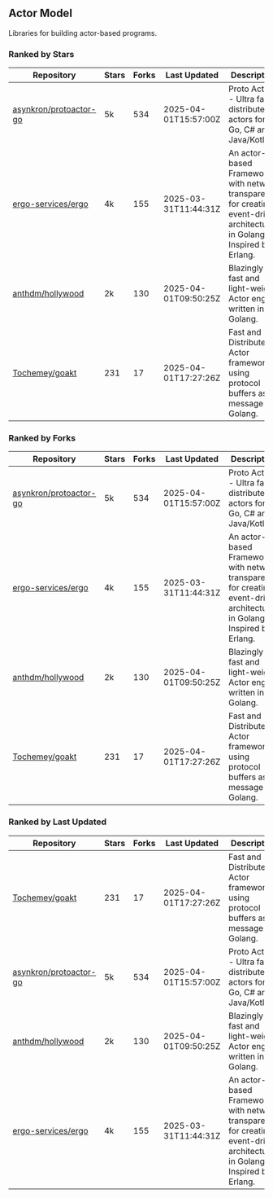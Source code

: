 ## Actor Model

Libraries for building actor-based programs.

### Ranked by Stars

| Repository | Stars | Forks | Last Updated | Description | 
|------------|-------|-------|--------------|-------------|
| [asynkron/protoactor-go](https://github.com/asynkron/protoactor-go) | 5k | 534 | 2025-04-01T15:57:00Z |  Proto Actor - Ultra fast distributed actors for Go, C# and Java/Kotlin. |
| [ergo-services/ergo](https://github.com/ergo-services/ergo) | 4k | 155 | 2025-03-31T11:44:31Z |  An actor-based Framework with network transparency for creating event-driven architecture in Golang. Inspired by Erlang. |
| [anthdm/hollywood](https://github.com/anthdm/hollywood) | 2k | 130 | 2025-04-01T09:50:25Z |  Blazingly fast and light-weight Actor engine written in Golang. |
| [Tochemey/goakt](https://github.com/Tochemey/goakt) | 231 | 17 | 2025-04-01T17:27:26Z |  Fast and Distributed Actor framework using protocol buffers as message for Golang. |

### Ranked by Forks

| Repository | Stars | Forks | Last Updated | Description | 
|------------|-------|-------|--------------|-------------|
| [asynkron/protoactor-go](https://github.com/asynkron/protoactor-go) | 5k | 534 | 2025-04-01T15:57:00Z |  Proto Actor - Ultra fast distributed actors for Go, C# and Java/Kotlin. |
| [ergo-services/ergo](https://github.com/ergo-services/ergo) | 4k | 155 | 2025-03-31T11:44:31Z |  An actor-based Framework with network transparency for creating event-driven architecture in Golang. Inspired by Erlang. |
| [anthdm/hollywood](https://github.com/anthdm/hollywood) | 2k | 130 | 2025-04-01T09:50:25Z |  Blazingly fast and light-weight Actor engine written in Golang. |
| [Tochemey/goakt](https://github.com/Tochemey/goakt) | 231 | 17 | 2025-04-01T17:27:26Z |  Fast and Distributed Actor framework using protocol buffers as message for Golang. |

### Ranked by Last Updated

| Repository | Stars | Forks | Last Updated | Description | 
|------------|-------|-------|--------------|-------------|
| [Tochemey/goakt](https://github.com/Tochemey/goakt) | 231 | 17 | 2025-04-01T17:27:26Z |  Fast and Distributed Actor framework using protocol buffers as message for Golang. |
| [asynkron/protoactor-go](https://github.com/asynkron/protoactor-go) | 5k | 534 | 2025-04-01T15:57:00Z |  Proto Actor - Ultra fast distributed actors for Go, C# and Java/Kotlin. |
| [anthdm/hollywood](https://github.com/anthdm/hollywood) | 2k | 130 | 2025-04-01T09:50:25Z |  Blazingly fast and light-weight Actor engine written in Golang. |
| [ergo-services/ergo](https://github.com/ergo-services/ergo) | 4k | 155 | 2025-03-31T11:44:31Z |  An actor-based Framework with network transparency for creating event-driven architecture in Golang. Inspired by Erlang. |

